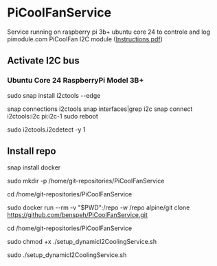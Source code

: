 # PiCoolFanService

Service running on raspberry pi 3b+ ubuntu core 24 to controle and log pimodule.com PiCoolFan I2C module ([Instructions.pdf](https://www.pimodules.com/_pdf/PCFM_V1.05.pdf))

## Activate I2C bus
### Ubuntu Core 24 RaspberryPi Model 3B+ 
sudo snap install i2ctools --edge

snap connections i2ctools
snap interfaces|grep i2c
snap connect i2ctools:i2c pi:i2c-1
sudo reboot

sudo i2ctools.i2cdetect -y 1

## Install repo
snap install docker

sudo mkdir -p /home/git-repositories/PiCoolFanService

cd /home/git-repositories/PiCoolFanService

sudo docker run --rm -v "$PWD":/repo -w /repo alpine/git clone https://github.com/benspeh/PiCoolFanService.git

cd /home/git-repositories/PiCoolFanService

sudo chmod +x ./setup_dynamicI2CoolingService.sh

sudo ./setup_dynamicI2CoolingService.sh
